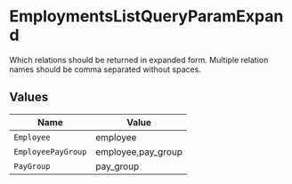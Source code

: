 # EmploymentsListQueryParamExpand

Which relations should be returned in expanded form. Multiple relation names should be comma separated without spaces.


## Values

| Name               | Value              |
| ------------------ | ------------------ |
| `Employee`         | employee           |
| `EmployeePayGroup` | employee,pay_group |
| `PayGroup`         | pay_group          |